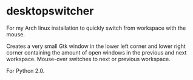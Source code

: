# desktopswitcher
For my Arch linux installation to quickly switch from workspace with the mouse.

Creates a very small Gtk window in the lower left corner and lower right corner containing the amount of open windows in the previous and next workspace.
Mouse-over switches to next or previous workspace.

For Python 2.0.
